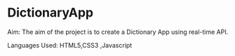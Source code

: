 # DictionaryApp
Aim: The aim of the project is to create a Dictionary App using real-time API.

Languages Used: HTML5,CSS3 ,Javascript


